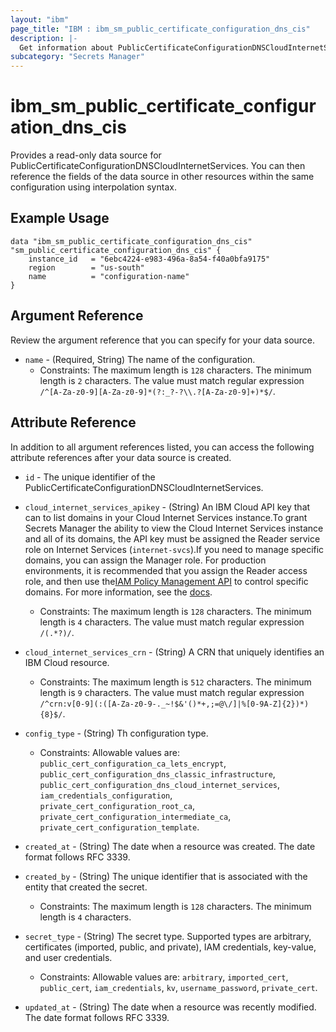 ```yaml
---
layout: "ibm"
page_title: "IBM : ibm_sm_public_certificate_configuration_dns_cis"
description: |-
  Get information about PublicCertificateConfigurationDNSCloudInternetServices
subcategory: "Secrets Manager"
---
```


# ibm_sm_public_certificate_configuration_dns_cis

Provides a read-only data source for PublicCertificateConfigurationDNSCloudInternetServices. You can then reference the fields of the data source in other resources within the same configuration using interpolation syntax.

## Example Usage

```hcl
data "ibm_sm_public_certificate_configuration_dns_cis" "sm_public_certificate_configuration_dns_cis" {
    instance_id   = "6ebc4224-e983-496a-8a54-f40a0bfa9175"
    region        = "us-south"
	name          = "configuration-name"
}
```

## Argument Reference

Review the argument reference that you can specify for your data source.

* `name` - (Required, String) The name of the configuration.
  * Constraints: The maximum length is `128` characters. The minimum length is `2` characters. The value must match regular expression `/^[A-Za-z0-9][A-Za-z0-9]*(?:_?-?\\.?[A-Za-z0-9]+)*$/`.

## Attribute Reference

In addition to all argument references listed, you can access the following attribute references after your data source is created.

* `id` - The unique identifier of the PublicCertificateConfigurationDNSCloudInternetServices.
* `cloud_internet_services_apikey` - (String) An IBM Cloud API key that can to list domains in your Cloud Internet Services instance.To grant Secrets Manager the ability to view the Cloud Internet Services instance and all of its domains, the API key must be assigned the Reader service role on Internet Services (`internet-svcs`).If you need to manage specific domains, you can assign the Manager role. For production environments, it is recommended that you assign the Reader access role, and then use the[IAM Policy Management API](https://cloud.ibm.com/apidocs/iam-policy-management#create-policy) to control specific domains. For more information, see the [docs](https://cloud.ibm.com/docs/secrets-manager?topic=secrets-manager-prepare-order-certificates#authorize-specific-domains).
  * Constraints: The maximum length is `128` characters. The minimum length is `4` characters. The value must match regular expression `/(.*?)/`.

* `cloud_internet_services_crn` - (String) A CRN that uniquely identifies an IBM Cloud resource.
  * Constraints: The maximum length is `512` characters. The minimum length is `9` characters. The value must match regular expression `/^crn:v[0-9](:([A-Za-z0-9-._~!$&'()*+,;=@\/]|%[0-9A-Z]{2})*){8}$/`.

* `config_type` - (String) Th configuration type.
  * Constraints: Allowable values are: `public_cert_configuration_ca_lets_encrypt`, `public_cert_configuration_dns_classic_infrastructure`, `public_cert_configuration_dns_cloud_internet_services`, `iam_credentials_configuration`, `private_cert_configuration_root_ca`, `private_cert_configuration_intermediate_ca`, `private_cert_configuration_template`.

* `created_at` - (String) The date when a resource was created. The date format follows RFC 3339.

* `created_by` - (String) The unique identifier that is associated with the entity that created the secret.
  * Constraints: The maximum length is `128` characters. The minimum length is `4` characters.

* `secret_type` - (String) The secret type. Supported types are arbitrary, certificates (imported, public, and private), IAM credentials, key-value, and user credentials.
  * Constraints: Allowable values are: `arbitrary`, `imported_cert`, `public_cert`, `iam_credentials`, `kv`, `username_password`, `private_cert`.

* `updated_at` - (String) The date when a resource was recently modified. The date format follows RFC 3339.

